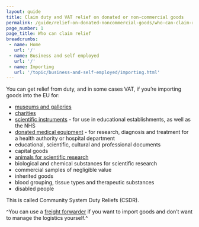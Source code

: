 ```yaml
---
layout: guide
title: Claim duty and VAT relief on donated or non-commercial goods
permalink: /guide/relief-on-donated-noncommercial-goods/who-can-claim-relief.html
page_number: 1
page_title: Who can claim relief
breadcrumbs:
 - name: Home
   url: '/'
 - name: Business and self employed
   url: '/'
 - name: Importing
   url: '/topic/business-and-self-employed/importing.html'   
---
```


You can get relief from duty, and in some cases VAT, if you’re importing goods into the EU for:

- [museums and galleries](/relief-on-donated-noncommercial-goods/museums-and-galleries.html)
- [charities](/relief-on-donated-noncommercial-goods/charities.html) 
- [scientific instruments](/relief-on-donated-noncommercial-goods/scientific-instruments.html) - for use in educational establishments, as well as the NHS
- [donated medical equipment](/relief-on-donated-noncommercial-goods/donated-medical-equipment.html) - for research, diagnosis and treatment for a health authority or hospital department 
- educational, scientific, cultural and professional documents
- capital goods 
- [animals for scientific research](/relief-on-donated-noncommercial-goods/animals-for-scientific-research.html)
- biological and chemical substances for scientific research
- commercial samples of negligible value
- inherited goods
- blood grouping, tissue types and therapeutic substances
- disabled people

This is called Community System Duty Reliefs (CSDR).

^You can use a [freight forwarder](http://www.bifa.org/members) if you want to import goods and don’t want to manage the logistics yourself.^
